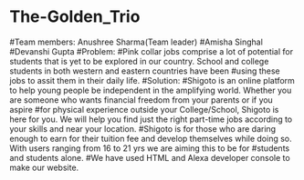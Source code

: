 # The-Golden_Trio
#Team members: Anushree Sharma(Team leader)
              #Amisha Singhal
              #Devanshi Gupta
#Problem: 
#Pink collar jobs comprise a lot of potential for students that is yet to be explored in our country. School and college students in both western and eastern countries have been #using these jobs to assit them in their daily life.
#Solution: 
#Shigoto is an online platform to help young people be independent in the amplifying world. Whether you are someone who wants financial freedom from your parents or if you aspire #for physical experience outside your College/School, Shigoto is here for you. We will help you find just the right part-time jobs according to your skills and near your location. #Shigoto is for those who are daring enough to earn for their tuition fee and develop themselves while doing so. With users ranging from 16 to 21 yrs we are aiming this to be for #students and students alone.
#We have used HTML and Alexa developer console to make our website.
